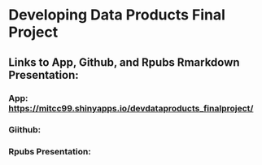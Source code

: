 # Developing Data Products Final Project
## Links to App, Github, and Rpubs Rmarkdown Presentation:

### App: https://mitcc99.shinyapps.io/devdataproducts_finalproject/

### Giithub:

### Rpubs Presentation: 
